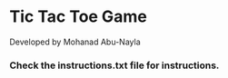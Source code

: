 # Tic Tac Toe Game
Developed by Mohanad Abu-Nayla

### Check the instructions.txt file for instructions.